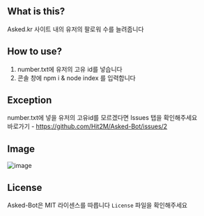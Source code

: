 ## What is this?
Asked.kr 사이트 내의 유저의 팔로워 수를 늘려줍니다

## How to use?
1. number.txt에 유저의 고유 id를 넣습니다
2. 콘솔 창에 npm i & node index 를 입력합니다


## Exception
number.txt에 넣을 유저의 고유id를 모르겠다면 Issues 탭을 확인해주세요   
바로가기 - https://github.com/Hit2M/Asked-Bot/issues/2

## Image

![image](https://user-images.githubusercontent.com/72373048/156022655-ac71eb53-aa87-464c-a226-07c667685068.png)

## License

Asked-Bot은 MIT 라이센스를 따릅니다
`License` 파일을 확인해주세요
